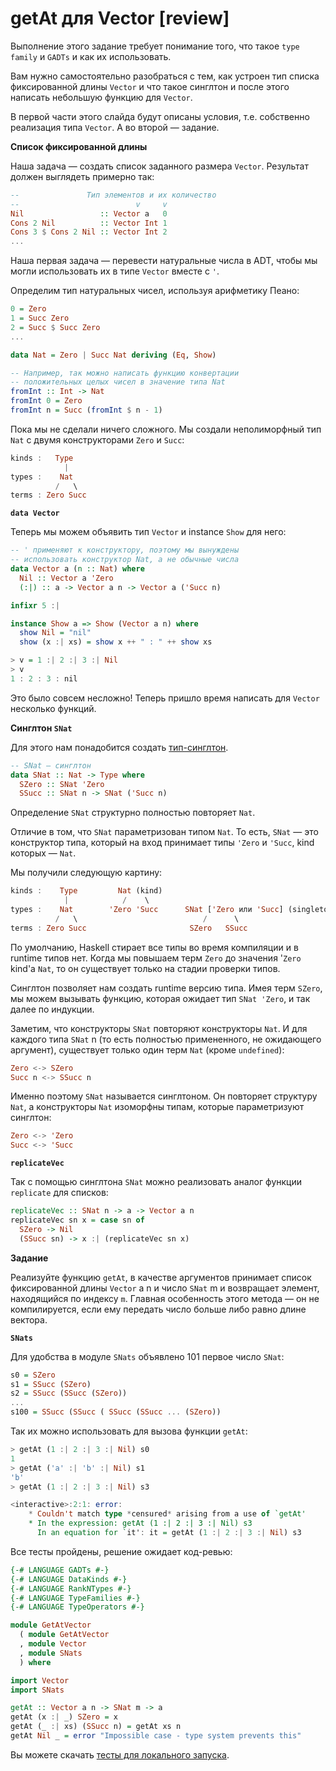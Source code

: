 # getAt для Vector [review]

Выполнение этого задание требует понимание того, что такое `type family` и `GADTs` и как их использовать.

Вам нужно самостоятельно разобраться с тем, как устроен тип списка фиксированной длины `Vector` и что такое синглтон и после этого написать небольшую функцию для `Vector`.

В первой части этого слайда будут описаны условия, т.е. собственно реализация типа `Vector`. А во второй — задание.

**Список фиксированной длины**

Наша задача — создать список заданного размера `Vector`. Результат должен выглядеть примерно так:

```hs
--               Тип элементов и их количество
--                          v     v
Nil                 :: Vector a   0
Cons 2 Nil          :: Vector Int 1
Cons 3 $ Cons 2 Nil :: Vector Int 2
...
```

Наша первая задача — перевести натуральные числа в ADT, чтобы мы могли использовать их в типе `Vector` вместе с `'`.

Определим тип натуральных чисел, используя арифметику Пеано:

```hs
0 = Zero
1 = Succ Zero
2 = Succ $ Succ Zero
...
```

```hs
data Nat = Zero | Succ Nat deriving (Eq, Show)

-- Например, так можно написать функцию конвертации
-- положительных целых чисел в значение типа Nat
fromInt :: Int -> Nat
fromInt 0 = Zero
fromInt n = Succ (fromInt $ n - 1)
```

Пока мы не сделали ничего сложного. Мы создали неполиморфный тип `Nat` с двумя конструкторами `Zero` и `Succ`:

```hs
kinds :   Type
            |
types :    Nat
          /   \
terms : Zero Succ
```

**`data Vector`**

Теперь мы можем объявить тип `Vector` и instance `Show` для него:

```hs
-- ' применяют к конструктору, поэтому мы вынуждены
-- использовать конструктор Nat, а не обычные числа
data Vector a (n :: Nat) where
  Nil :: Vector a 'Zero
  (:|) :: a -> Vector a n -> Vector a ('Succ n)

infixr 5 :|

instance Show a => Show (Vector a n) where
  show Nil = "nil"
  show (x :| xs) = show x ++ " : " ++ show xs
```

```hs
> v = 1 :| 2 :| 3 :| Nil
> v
1 : 2 : 3 : nil
```

Это было совсем несложно! Теперь пришло время написать для `Vector` несколько функций.

**Синглтон `SNat`**

Для этого нам понадобится создать [тип-синглтон](https://stackoverflow.com/questions/16017294/singleton-types-in-haskell).

```hs
-- SNat — синглтон
data SNat :: Nat -> Type where
  SZero :: SNat 'Zero
  SSucc :: SNat n -> SNat ('Succ n)
```

Определение `SNat` структурно полностью повторяет `Nat`.

Отличие в том, что `SNat` параметризован типом `Nat`. То есть, `SNat` — это конструктор типа, который на вход принимает типы `'Zero` и `'Succ`, kind которых — `Nat`.

Мы получили следующую картину:

```hs
kinds :    Type         Nat (kind)
            |            /    \
types :    Nat        'Zero 'Succ      SNat ['Zero или 'Succ] (singleton type)
          /   \                            /      \
terms : Zero Succ                       SZero   SSucc
```

По умолчанию, Haskell стирает все типы во время компиляции и в runtime типов нет. Когда мы повышаем терм `Zero` до значения '`Zero` kind'а `Nat`, то он существует только на стадии проверки типов.

Синглтон позволяет нам создать runtime версию типа. Имея терм `SZero`, мы можем вызывать функцию, которая ожидает тип `SNat 'Zero`, и так далее по индукции.

Заметим, что конструкторы `SNat` повторяют конструкторы `Nat`. И для каждого типа `SNat` n (то есть полностью примененного, не ожидающего аргумент), существует только один терм `Nat` (кроме `undefined`):

```hs
Zero <-> SZero
Succ n <-> SSucc n
```

Именно поэтому `SNat` называется синглтоном. Он повторяет структуру `Nat`, а конструкторы `Nat` изоморфны типам, которые параметризуют синглтон:

```hs
Zero <-> 'Zero
Succ <-> 'Succ
```

**`replicateVec`**

Так с помощью синглтона `SNat` можно реализовать аналог функции `replicate` для списков:

```hs
replicateVec :: SNat n -> a -> Vector a n
replicateVec sn x = case sn of
  SZero -> Nil
  (SSucc sn) -> x :| (replicateVec sn x)
```

**Задание**

Реализуйте функцию `getAt`, в качестве аргументов принимает список фиксированной длины `Vector` a n и число `SNat` m и возвращает элемент, находящийся по индексу `m`. Главная особенность этого метода — он не компилируется, если ему передать число больше либо равно длине вектора.

**`SNats`**

Для удобства в модуле `SNats` объявленo 101 первое число `SNat`:

```hs
s0 = SZero
s1 = SSucc (SZero)
s2 = SSucc (SSucc (SZero))
...
s100 = SSucc (SSucc ( SSucc (SSucc ... (SZero))
```

Так их можно использовать для вызова функции `getAt`:

```hs
> getAt (1 :| 2 :| 3 :| Nil) s0
1
> getAt ('a' :| 'b' :| Nil) s1
'b'
> getAt (1 :| 2 :| 3 :| Nil) s3

<interactive>:2:1: error:
    * Couldn't match type *censured* arising from a use of `getAt'
    * In the expression: getAt (1 :| 2 :| 3 :| Nil) s3
      In an equation for `it': it = getAt (1 :| 2 :| 3 :| Nil) s3
```


Все тесты пройдены, решение ожидает код-ревью:
```hs
{-# LANGUAGE GADTs #-}
{-# LANGUAGE DataKinds #-}
{-# LANGUAGE RankNTypes #-}
{-# LANGUAGE TypeFamilies #-}
{-# LANGUAGE TypeOperators #-}

module GetAtVector
  ( module GetAtVector
  , module Vector
  , module SNats
  ) where

import Vector
import SNats

getAt :: Vector a n -> SNat m -> a
getAt (x :| _) SZero = x
getAt (_ :| xs) (SSucc n) = getAt xs n
getAt Nil _ = error "Impossible case - type system prevents this"
```

Вы можете скачать [тесты для локального запуска](GetAtVector.zip).
